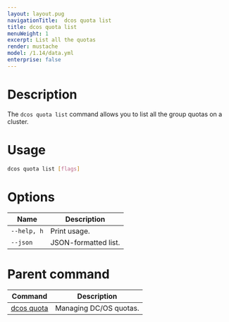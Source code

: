 ```yaml
---
layout: layout.pug
navigationTitle:  dcos quota list
title: dcos quota list
menuWeight: 1
excerpt: List all the quotas
render: mustache
model: /1.14/data.yml
enterprise: false
---
```



# Description

The `dcos quota list` command allows you to list all the group quotas on a cluster.

# Usage

```bash
dcos quota list [flags]
```

# Options

| Name |  Description |
|---------|-------------|
| `--help, h`     | Print usage. |
| `--json`   |   JSON-formatted list. |

# Parent command

| Command | Description |
|---------|-------------|
| [dcos quota](/mesosphere/dcos/1.14/cli/command-reference/dcos-quota/)   | Managing DC/OS quotas. |
